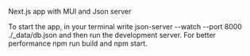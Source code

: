 Next.js app with MUI and Json server

To start the app, in your terminal write  json-server --watch --port 8000 ./_data/db.json and then run the development server.
For better performance npm run build and npm start.
